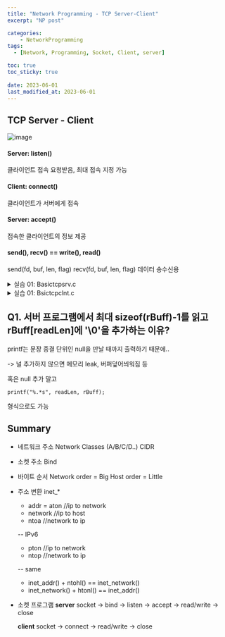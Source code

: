 ```yaml
---
title: "Network Programming - TCP Server-Client"
excerpt: "NP post"

categories:
    - NetworkProgramming
tags:
  - [Network, Programming, Socket, Client, server]

toc: true
toc_sticky: true
 
date: 2023-06-01
last_modified_at: 2023-06-01
---
```

## TCP Server - Client
![image](https://github.com/ssoxong/ssoxong.github.io/assets/112956015/8855f141-b56a-4289-8889-ce875d4b59fe)

#### Server: listen()
클라이언트 접속 요청받음, 최대 접속 지정 가능

#### Client: connect()
클라이언트가 서버에게 접속

#### Server: accept()
접속한 클라이언트의 정보 제공

#### send(), recv() == write(), read()
send(fd, buf, len, flag)
recv(fd, buf, len, flag)
데이터 송수신용

<details>
<summary>실습 01: Basictcpsrv.c</summary>
<div markdowm="1">

<div class="colorscripter-code" style="color:#f0f0f0;font-family:Consolas, 'Liberation Mono', Menlo, Courier, monospace !important; position:relative !important;overflow:auto"><table class="colorscripter-code-table" style="margin:0;padding:0;border:none;background-color:#272727;border-radius:4px;" cellspacing="0" cellpadding="0"><tr><td style="padding:6px;border-right:2px solid #4f4f4f"><div style="margin:0;padding:0;word-break:normal;text-align:right;color:#aaa;font-family:Consolas, 'Liberation Mono', Menlo, Courier, monospace !important;line-height:130%"><div style="line-height:130%">1</div><div style="line-height:130%">2</div><div style="line-height:130%">3</div><div style="line-height:130%">4</div><div style="line-height:130%">5</div><div style="line-height:130%">6</div><div style="line-height:130%">7</div><div style="line-height:130%">8</div><div style="line-height:130%">9</div><div style="line-height:130%">10</div><div style="line-height:130%">11</div><div style="line-height:130%">12</div><div style="line-height:130%">13</div><div style="line-height:130%">14</div><div style="line-height:130%">15</div><div style="line-height:130%">16</div><div style="line-height:130%">17</div><div style="line-height:130%">18</div><div style="line-height:130%">19</div><div style="line-height:130%">20</div><div style="line-height:130%">21</div><div style="line-height:130%">22</div><div style="line-height:130%">23</div><div style="line-height:130%">24</div><div style="line-height:130%">25</div><div style="line-height:130%">26</div><div style="line-height:130%">27</div><div style="line-height:130%">28</div><div style="line-height:130%">29</div><div style="line-height:130%">30</div><div style="line-height:130%">31</div><div style="line-height:130%">32</div><div style="line-height:130%">33</div><div style="line-height:130%">34</div><div style="line-height:130%">35</div><div style="line-height:130%">36</div><div style="line-height:130%">37</div><div style="line-height:130%">38</div><div style="line-height:130%">39</div><div style="line-height:130%">40</div><div style="line-height:130%">41</div><div style="line-height:130%">42</div><div style="line-height:130%">43</div><div style="line-height:130%">44</div><div style="line-height:130%">45</div><div style="line-height:130%">46</div><div style="line-height:130%">47</div><div style="line-height:130%">48</div><div style="line-height:130%">49</div><div style="line-height:130%">50</div><div style="line-height:130%">51</div><div style="line-height:130%">52</div><div style="line-height:130%">53</div><div style="line-height:130%">54</div><div style="line-height:130%">55</div><div style="line-height:130%">56</div><div style="line-height:130%">57</div><div style="line-height:130%">58</div><div style="line-height:130%">59</div><div style="line-height:130%">60</div><div style="line-height:130%">61</div><div style="line-height:130%">62</div><div style="line-height:130%">63</div><div style="line-height:130%">64</div><div style="line-height:130%">65</div><div style="line-height:130%">66</div><div style="line-height:130%">67</div><div style="line-height:130%">68</div><div style="line-height:130%">69</div><div style="line-height:130%">70</div><div style="line-height:130%">71</div><div style="line-height:130%">72</div><div style="line-height:130%">73</div><div style="line-height:130%">74</div><div style="line-height:130%">75</div><div style="line-height:130%">76</div><div style="line-height:130%">77</div><div style="line-height:130%">78</div></div></td><td style="padding:6px 0;text-align:left"><div style="margin:0;padding:0;color:#f0f0f0;font-family:Consolas, 'Liberation Mono', Menlo, Courier, monospace !important;line-height:130%"><div style="padding:0 6px; white-space:pre; line-height:130%"><span style="color:#0086b3">#include</span>&nbsp;<span style="color:#aaffaa"></span><span style="color:#ff3399">&lt;</span>stdio.h<span style="color:#aaffaa"></span><span style="color:#ff3399">&gt;</span></div><div style="padding:0 6px; white-space:pre; line-height:130%"><span style="color:#0086b3">#include</span>&nbsp;<span style="color:#aaffaa"></span><span style="color:#ff3399">&lt;</span>netinet<span style="color:#aaffaa"></span><span style="color:#ff3399">/</span>in.h<span style="color:#aaffaa"></span><span style="color:#ff3399">&gt;</span></div><div style="padding:0 6px; white-space:pre; line-height:130%"><span style="color:#0086b3">#include</span>&nbsp;<span style="color:#aaffaa"></span><span style="color:#ff3399">&lt;</span>sys<span style="color:#aaffaa"></span><span style="color:#ff3399">/</span>socket.h<span style="color:#aaffaa"></span><span style="color:#ff3399">&gt;</span></div><div style="padding:0 6px; white-space:pre; line-height:130%"><span style="color:#0086b3">#include</span>&nbsp;<span style="color:#aaffaa"></span><span style="color:#ff3399">&lt;</span><span style="color:#4be6fa">string</span>.h<span style="color:#aaffaa"></span><span style="color:#ff3399">&gt;</span></div><div style="padding:0 6px; white-space:pre; line-height:130%"><span style="color:#0086b3">#include</span>&nbsp;<span style="color:#aaffaa"></span><span style="color:#ff3399">&lt;</span>arpa<span style="color:#aaffaa"></span><span style="color:#ff3399">/</span>inet.h<span style="color:#aaffaa"></span><span style="color:#ff3399">&gt;</span></div><div style="padding:0 6px; white-space:pre; line-height:130%"><span style="color:#0086b3">#define</span>&nbsp;PORT&nbsp;<span style="color:#c10aff">9001</span></div><div style="padding:0 6px; white-space:pre; line-height:130%">&nbsp;</div><div style="padding:0 6px; white-space:pre; line-height:130%"><span style="color:#4be6fa">int</span>&nbsp;main()</div><div style="padding:0 6px; white-space:pre; line-height:130%">{</div><div style="padding:0 6px; white-space:pre; line-height:130%">&nbsp;&nbsp;&nbsp;&nbsp;<span style="color:#999999">//실제&nbsp;소켓</span></div><div style="padding:0 6px; white-space:pre; line-height:130%">&nbsp;&nbsp;&nbsp;&nbsp;<span style="color:#4be6fa">int</span>&nbsp;srvSd,&nbsp;clntSd;</div><div style="padding:0 6px; white-space:pre; line-height:130%">&nbsp;&nbsp;&nbsp;&nbsp;<span style="color:#999999">//소켓의&nbsp;주소&nbsp;구조체</span></div><div style="padding:0 6px; white-space:pre; line-height:130%">&nbsp;&nbsp;&nbsp;&nbsp;<span style="color:#ff3399">struct</span>&nbsp;sockaddr_in&nbsp;srvAddr,&nbsp;clntAddr;</div><div style="padding:0 6px; white-space:pre; line-height:130%">&nbsp;&nbsp;&nbsp;&nbsp;<span style="color:#4be6fa">int</span>&nbsp;clntAddrLen,&nbsp;readLen;</div><div style="padding:0 6px; white-space:pre; line-height:130%">&nbsp;&nbsp;&nbsp;&nbsp;<span style="color:#4be6fa">char</span>&nbsp;rBuff[BUFSIZ];</div><div style="padding:0 6px; white-space:pre; line-height:130%">&nbsp;&nbsp;&nbsp;&nbsp;<span style="color:#4be6fa">char</span>&nbsp;wBuff[]&nbsp;<span style="color:#aaffaa"></span><span style="color:#ff3399">=</span>&nbsp;<span style="color:#ffd500">"I&nbsp;am&nbsp;20&nbsp;years&nbsp;old."</span>;</div><div style="padding:0 6px; white-space:pre; line-height:130%">&nbsp;&nbsp;&nbsp;&nbsp;</div><div style="padding:0 6px; white-space:pre; line-height:130%">&nbsp;&nbsp;&nbsp;&nbsp;<span style="color:#999999">//IPv4,&nbsp;TCP로&nbsp;소켓&nbsp;생성</span></div><div style="padding:0 6px; white-space:pre; line-height:130%">&nbsp;&nbsp;&nbsp;&nbsp;srvSd&nbsp;<span style="color:#aaffaa"></span><span style="color:#ff3399">=</span>&nbsp;socket(AF_INET,&nbsp;SOCK_STREAM,&nbsp;<span style="color:#c10aff">0</span>);</div><div style="padding:0 6px; white-space:pre; line-height:130%">&nbsp;&nbsp;&nbsp;&nbsp;<span style="color:#ff3399">if</span>(srvSd&nbsp;<span style="color:#aaffaa"></span><span style="color:#ff3399">=</span><span style="color:#aaffaa"></span><span style="color:#ff3399">=</span>&nbsp;<span style="color:#aaffaa"></span><span style="color:#ff3399">-</span><span style="color:#c10aff">1</span>)</div><div style="padding:0 6px; white-space:pre; line-height:130%">&nbsp;&nbsp;&nbsp;&nbsp;{</div><div style="padding:0 6px; white-space:pre; line-height:130%">&nbsp;&nbsp;&nbsp;&nbsp;&nbsp;&nbsp;&nbsp;&nbsp;<span style="color:#4be6fa">printf</span>(<span style="color:#ffd500">"Socket&nbsp;Error\n"</span>);</div><div style="padding:0 6px; white-space:pre; line-height:130%">&nbsp;&nbsp;&nbsp;&nbsp;&nbsp;&nbsp;&nbsp;&nbsp;<span style="color:#ff3399">return</span>&nbsp;<span style="color:#aaffaa"></span><span style="color:#ff3399">-</span><span style="color:#c10aff">1</span>;</div><div style="padding:0 6px; white-space:pre; line-height:130%">&nbsp;&nbsp;&nbsp;&nbsp;}&nbsp;&nbsp;&nbsp;&nbsp;</div><div style="padding:0 6px; white-space:pre; line-height:130%">&nbsp;&nbsp;&nbsp;&nbsp;</div><div style="padding:0 6px; white-space:pre; line-height:130%">&nbsp;&nbsp;&nbsp;&nbsp;<span style="color:#999999">//메모리&nbsp;초기화</span></div><div style="padding:0 6px; white-space:pre; line-height:130%">&nbsp;&nbsp;&nbsp;&nbsp;memset(<span style="color:#aaffaa"></span><span style="color:#ff3399">&amp;</span>srvAddr,&nbsp;<span style="color:#c10aff">0</span>,&nbsp;<span style="color:#ff3399">sizeof</span>(srvAddr));</div><div style="padding:0 6px; white-space:pre; line-height:130%">&nbsp;&nbsp;&nbsp;&nbsp;srvAddr.sin_family&nbsp;<span style="color:#aaffaa"></span><span style="color:#ff3399">=</span>&nbsp;AF_INET;</div><div style="padding:0 6px; white-space:pre; line-height:130%">&nbsp;&nbsp;&nbsp;&nbsp;<span style="color:#999999">//INADDR_ANY:&nbsp;어느&nbsp;IP든&nbsp;접속&nbsp;가능</span></div><div style="padding:0 6px; white-space:pre; line-height:130%">&nbsp;&nbsp;&nbsp;&nbsp;srvAddr.sin_addr.s_addr&nbsp;<span style="color:#aaffaa"></span><span style="color:#ff3399">=</span>&nbsp;htonl(INADDR_ANY);</div><div style="padding:0 6px; white-space:pre; line-height:130%">&nbsp;&nbsp;&nbsp;&nbsp;<span style="color:#999999">//9001</span></div><div style="padding:0 6px; white-space:pre; line-height:130%">&nbsp;&nbsp;&nbsp;&nbsp;srvAddr.sin_port&nbsp;<span style="color:#aaffaa"></span><span style="color:#ff3399">=</span>&nbsp;htons(PORT);</div><div style="padding:0 6px; white-space:pre; line-height:130%">&nbsp;</div><div style="padding:0 6px; white-space:pre; line-height:130%">&nbsp;&nbsp;&nbsp;&nbsp;<span style="color:#999999">//소켓에&nbsp;주소&nbsp;설정해줌&nbsp;(실제&nbsp;소켓&nbsp;&lt;-&nbsp;소켓&nbsp;주소(sockaddr))</span></div><div style="padding:0 6px; white-space:pre; line-height:130%">&nbsp;&nbsp;&nbsp;&nbsp;<span style="color:#ff3399">if</span>(bind(srvSd,&nbsp;(<span style="color:#ff3399">struct</span>&nbsp;sockaddr&nbsp;<span style="color:#aaffaa"></span><span style="color:#ff3399">*</span>)&nbsp;<span style="color:#aaffaa"></span><span style="color:#ff3399">&amp;</span>srvAddr,&nbsp;<span style="color:#ff3399">sizeof</span>(srvAddr))&nbsp;<span style="color:#aaffaa"></span><span style="color:#ff3399">=</span><span style="color:#aaffaa"></span><span style="color:#ff3399">=</span>&nbsp;<span style="color:#aaffaa"></span><span style="color:#ff3399">-</span><span style="color:#c10aff">1</span>)</div><div style="padding:0 6px; white-space:pre; line-height:130%">&nbsp;&nbsp;&nbsp;&nbsp;{</div><div style="padding:0 6px; white-space:pre; line-height:130%">&nbsp;&nbsp;&nbsp;&nbsp;&nbsp;&nbsp;&nbsp;&nbsp;<span style="color:#4be6fa">printf</span>(<span style="color:#ffd500">"Bind&nbsp;Error"</span>);</div><div style="padding:0 6px; white-space:pre; line-height:130%">&nbsp;&nbsp;&nbsp;&nbsp;&nbsp;&nbsp;&nbsp;&nbsp;<span style="color:#ff3399">return</span>&nbsp;<span style="color:#aaffaa"></span><span style="color:#ff3399">-</span><span style="color:#c10aff">1</span>;</div><div style="padding:0 6px; white-space:pre; line-height:130%">&nbsp;&nbsp;&nbsp;&nbsp;}</div><div style="padding:0 6px; white-space:pre; line-height:130%">&nbsp;</div><div style="padding:0 6px; white-space:pre; line-height:130%">&nbsp;&nbsp;&nbsp;&nbsp;<span style="color:#999999">//최대&nbsp;5개&nbsp;connection&nbsp;허용</span></div><div style="padding:0 6px; white-space:pre; line-height:130%">&nbsp;&nbsp;&nbsp;&nbsp;<span style="color:#ff3399">if</span>(listen(srvSd,&nbsp;<span style="color:#c10aff">5</span>)&nbsp;<span style="color:#aaffaa"></span><span style="color:#ff3399">=</span><span style="color:#aaffaa"></span><span style="color:#ff3399">=</span>&nbsp;<span style="color:#aaffaa"></span><span style="color:#ff3399">-</span><span style="color:#c10aff">1</span>)</div><div style="padding:0 6px; white-space:pre; line-height:130%">&nbsp;&nbsp;&nbsp;&nbsp;{</div><div style="padding:0 6px; white-space:pre; line-height:130%">&nbsp;&nbsp;&nbsp;&nbsp;&nbsp;&nbsp;&nbsp;&nbsp;<span style="color:#4be6fa">printf</span>(<span style="color:#ffd500">"Listen&nbsp;Error"</span>);</div><div style="padding:0 6px; white-space:pre; line-height:130%">&nbsp;&nbsp;&nbsp;&nbsp;&nbsp;&nbsp;&nbsp;&nbsp;<span style="color:#ff3399">return</span>&nbsp;<span style="color:#aaffaa"></span><span style="color:#ff3399">-</span><span style="color:#c10aff">1</span>;&nbsp;&nbsp;&nbsp;&nbsp;</div><div style="padding:0 6px; white-space:pre; line-height:130%">&nbsp;&nbsp;&nbsp;&nbsp;}</div><div style="padding:0 6px; white-space:pre; line-height:130%">&nbsp;</div><div style="padding:0 6px; white-space:pre; line-height:130%">&nbsp;&nbsp;&nbsp;&nbsp;clntAddrLen&nbsp;<span style="color:#aaffaa"></span><span style="color:#ff3399">=</span>&nbsp;<span style="color:#ff3399">sizeof</span>(clntAddr);</div><div style="padding:0 6px; white-space:pre; line-height:130%">&nbsp;</div><div style="padding:0 6px; white-space:pre; line-height:130%">&nbsp;&nbsp;&nbsp;&nbsp;<span style="color:#999999">//client로부터&nbsp;연결&nbsp;오면&nbsp;clntSd&nbsp;소켓에&nbsp;저장</span></div><div style="padding:0 6px; white-space:pre; line-height:130%">&nbsp;&nbsp;&nbsp;&nbsp;clntSd&nbsp;<span style="color:#aaffaa"></span><span style="color:#ff3399">=</span>&nbsp;accept(srvSd,&nbsp;(<span style="color:#ff3399">struct</span>&nbsp;sockaddr<span style="color:#aaffaa"></span><span style="color:#ff3399">*</span>)<span style="color:#aaffaa"></span><span style="color:#ff3399">&amp;</span>clntAddr,&nbsp;<span style="color:#aaffaa"></span><span style="color:#ff3399">&amp;</span>clntAddrLen);</div><div style="padding:0 6px; white-space:pre; line-height:130%">&nbsp;&nbsp;&nbsp;&nbsp;<span style="color:#ff3399">if</span>(clntSd&nbsp;<span style="color:#aaffaa"></span><span style="color:#ff3399">=</span><span style="color:#aaffaa"></span><span style="color:#ff3399">=</span>&nbsp;<span style="color:#aaffaa"></span><span style="color:#ff3399">-</span><span style="color:#c10aff">1</span>)</div><div style="padding:0 6px; white-space:pre; line-height:130%">&nbsp;&nbsp;&nbsp;&nbsp;{</div><div style="padding:0 6px; white-space:pre; line-height:130%">&nbsp;&nbsp;&nbsp;&nbsp;&nbsp;&nbsp;&nbsp;&nbsp;<span style="color:#4be6fa">printf</span>(<span style="color:#ffd500">"Accept&nbsp;Error"</span>);</div><div style="padding:0 6px; white-space:pre; line-height:130%">&nbsp;&nbsp;&nbsp;&nbsp;&nbsp;&nbsp;&nbsp;&nbsp;<span style="color:#ff3399">return</span>&nbsp;<span style="color:#aaffaa"></span><span style="color:#ff3399">-</span><span style="color:#c10aff">1</span>;</div><div style="padding:0 6px; white-space:pre; line-height:130%">&nbsp;&nbsp;&nbsp;&nbsp;}</div><div style="padding:0 6px; white-space:pre; line-height:130%">&nbsp;&nbsp;&nbsp;&nbsp;</div><div style="padding:0 6px; white-space:pre; line-height:130%">&nbsp;&nbsp;&nbsp;&nbsp;<span style="color:#999999">//client가&nbsp;write&nbsp;값&nbsp;읽기</span></div><div style="padding:0 6px; white-space:pre; line-height:130%">&nbsp;&nbsp;&nbsp;&nbsp;readLen&nbsp;<span style="color:#aaffaa"></span><span style="color:#ff3399">=</span>&nbsp;read(clntSd,&nbsp;rBuff,&nbsp;<span style="color:#ff3399">sizeof</span>(rBuff)<span style="color:#aaffaa"></span><span style="color:#ff3399">-</span><span style="color:#c10aff">1</span>);</div><div style="padding:0 6px; white-space:pre; line-height:130%">&nbsp;&nbsp;&nbsp;&nbsp;<span style="color:#ff3399">if</span>(readLen&nbsp;<span style="color:#aaffaa"></span><span style="color:#ff3399">=</span><span style="color:#aaffaa"></span><span style="color:#ff3399">=</span>&nbsp;<span style="color:#aaffaa"></span><span style="color:#ff3399">-</span><span style="color:#c10aff">1</span>)&nbsp;</div><div style="padding:0 6px; white-space:pre; line-height:130%">&nbsp;&nbsp;&nbsp;&nbsp;{</div><div style="padding:0 6px; white-space:pre; line-height:130%">&nbsp;&nbsp;&nbsp;&nbsp;&nbsp;&nbsp;&nbsp;&nbsp;<span style="color:#4be6fa">printf</span>(<span style="color:#ffd500">"Read&nbsp;Error"</span>);</div><div style="padding:0 6px; white-space:pre; line-height:130%">&nbsp;&nbsp;&nbsp;&nbsp;&nbsp;&nbsp;&nbsp;&nbsp;<span style="color:#ff3399">return</span>&nbsp;<span style="color:#aaffaa"></span><span style="color:#ff3399">-</span><span style="color:#c10aff">1</span>;</div><div style="padding:0 6px; white-space:pre; line-height:130%">&nbsp;&nbsp;&nbsp;&nbsp;}</div><div style="padding:0 6px; white-space:pre; line-height:130%">&nbsp;&nbsp;&nbsp;&nbsp;<span style="color:#999999">//개행문자&nbsp;추가</span></div><div style="padding:0 6px; white-space:pre; line-height:130%">&nbsp;&nbsp;&nbsp;&nbsp;rBuff[readLen]&nbsp;<span style="color:#aaffaa"></span><span style="color:#ff3399">=</span>&nbsp;<span style="color:#ffd500">'\0'</span>;</div><div style="padding:0 6px; white-space:pre; line-height:130%">&nbsp;&nbsp;&nbsp;&nbsp;<span style="color:#4be6fa">printf</span>(<span style="color:#ffd500">"Client:&nbsp;%s&nbsp;\n"</span>,&nbsp;rBuff);</div><div style="padding:0 6px; white-space:pre; line-height:130%">&nbsp;&nbsp;&nbsp;&nbsp;</div><div style="padding:0 6px; white-space:pre; line-height:130%">&nbsp;&nbsp;&nbsp;&nbsp;<span style="color:#999999">//client로&nbsp;값&nbsp;보내기</span></div><div style="padding:0 6px; white-space:pre; line-height:130%">&nbsp;&nbsp;&nbsp;&nbsp;write(clntSd,&nbsp;wBuff,&nbsp;<span style="color:#ff3399">sizeof</span>(wBuff));</div><div style="padding:0 6px; white-space:pre; line-height:130%">&nbsp;</div><div style="padding:0 6px; white-space:pre; line-height:130%">&nbsp;&nbsp;&nbsp;&nbsp;<span style="color:#999999">//소켓&nbsp;닫기</span></div><div style="padding:0 6px; white-space:pre; line-height:130%">&nbsp;&nbsp;&nbsp;&nbsp;close(clntSd);</div><div style="padding:0 6px; white-space:pre; line-height:130%">&nbsp;&nbsp;&nbsp;&nbsp;close(srvSd);&nbsp;&nbsp;&nbsp;&nbsp;</div><div style="padding:0 6px; white-space:pre; line-height:130%">&nbsp;&nbsp;&nbsp;&nbsp;</div><div style="padding:0 6px; white-space:pre; line-height:130%">&nbsp;&nbsp;&nbsp;&nbsp;<span style="color:#ff3399">return</span>&nbsp;<span style="color:#c10aff">0</span>;&nbsp;&nbsp;&nbsp;&nbsp;</div><div style="padding:0 6px; white-space:pre; line-height:130%">}</div><div style="padding:0 6px; white-space:pre; line-height:130%">&nbsp;</div></div><div style="text-align:right;margin-top:-13px;margin-right:5px;font-size:9px;font-style:italic"><a href="http://colorscripter.com/info#e" target="_blank" style="color:#4f4f4ftext-decoration:none">Colored by Color Scripter</a></div></td><td style="vertical-align:bottom;padding:0 2px 4px 0"><a href="http://colorscripter.com/info#e" target="_blank" style="text-decoration:none;color:white"><span style="font-size:9px;word-break:normal;background-color:#4f4f4f;color:white;border-radius:10px;padding:1px">cs</span></a></td></tr></table></div>

</div>
</details>

<details>
<summary>실습 01: Bsictcpclnt.c</summary>
<div markdowm="1">

<div class="colorscripter-code" style="color:#f0f0f0;font-family:Consolas, 'Liberation Mono', Menlo, Courier, monospace !important; position:relative !important;overflow:auto"><table class="colorscripter-code-table" style="margin:0;padding:0;border:none;background-color:#272727;border-radius:4px;" cellspacing="0" cellpadding="0"><tr><td style="padding:6px;border-right:2px solid #4f4f4f"><div style="margin:0;padding:0;word-break:normal;text-align:right;color:#aaa;font-family:Consolas, 'Liberation Mono', Menlo, Courier, monospace !important;line-height:130%"><div style="line-height:130%">1</div><div style="line-height:130%">2</div><div style="line-height:130%">3</div><div style="line-height:130%">4</div><div style="line-height:130%">5</div><div style="line-height:130%">6</div><div style="line-height:130%">7</div><div style="line-height:130%">8</div><div style="line-height:130%">9</div><div style="line-height:130%">10</div><div style="line-height:130%">11</div><div style="line-height:130%">12</div><div style="line-height:130%">13</div><div style="line-height:130%">14</div><div style="line-height:130%">15</div><div style="line-height:130%">16</div><div style="line-height:130%">17</div><div style="line-height:130%">18</div><div style="line-height:130%">19</div><div style="line-height:130%">20</div><div style="line-height:130%">21</div><div style="line-height:130%">22</div><div style="line-height:130%">23</div><div style="line-height:130%">24</div><div style="line-height:130%">25</div><div style="line-height:130%">26</div><div style="line-height:130%">27</div><div style="line-height:130%">28</div><div style="line-height:130%">29</div><div style="line-height:130%">30</div><div style="line-height:130%">31</div><div style="line-height:130%">32</div><div style="line-height:130%">33</div><div style="line-height:130%">34</div><div style="line-height:130%">35</div><div style="line-height:130%">36</div><div style="line-height:130%">37</div><div style="line-height:130%">38</div><div style="line-height:130%">39</div><div style="line-height:130%">40</div><div style="line-height:130%">41</div><div style="line-height:130%">42</div><div style="line-height:130%">43</div><div style="line-height:130%">44</div><div style="line-height:130%">45</div><div style="line-height:130%">46</div><div style="line-height:130%">47</div><div style="line-height:130%">48</div><div style="line-height:130%">49</div><div style="line-height:130%">50</div><div style="line-height:130%">51</div><div style="line-height:130%">52</div><div style="line-height:130%">53</div><div style="line-height:130%">54</div><div style="line-height:130%">55</div></div></td><td style="padding:6px 0;text-align:left"><div style="margin:0;padding:0;color:#f0f0f0;font-family:Consolas, 'Liberation Mono', Menlo, Courier, monospace !important;line-height:130%"><div style="padding:0 6px; white-space:pre; line-height:130%"><span style="color:#0086b3">#include</span>&nbsp;<span style="color:#aaffaa"></span><span style="color:#ff3399">&lt;</span>stdio.h<span style="color:#aaffaa"></span><span style="color:#ff3399">&gt;</span></div><div style="padding:0 6px; white-space:pre; line-height:130%"><span style="color:#0086b3">#include</span>&nbsp;<span style="color:#aaffaa"></span><span style="color:#ff3399">&lt;</span>netinet<span style="color:#aaffaa"></span><span style="color:#ff3399">/</span>in.h<span style="color:#aaffaa"></span><span style="color:#ff3399">&gt;</span></div><div style="padding:0 6px; white-space:pre; line-height:130%"><span style="color:#0086b3">#include</span>&nbsp;<span style="color:#aaffaa"></span><span style="color:#ff3399">&lt;</span>sys<span style="color:#aaffaa"></span><span style="color:#ff3399">/</span>socket.h<span style="color:#aaffaa"></span><span style="color:#ff3399">&gt;</span></div><div style="padding:0 6px; white-space:pre; line-height:130%"><span style="color:#0086b3">#include</span>&nbsp;<span style="color:#aaffaa"></span><span style="color:#ff3399">&lt;</span><span style="color:#4be6fa">string</span>.h<span style="color:#aaffaa"></span><span style="color:#ff3399">&gt;</span></div><div style="padding:0 6px; white-space:pre; line-height:130%"><span style="color:#0086b3">#define</span>&nbsp;PORT&nbsp;<span style="color:#c10aff">9001</span></div><div style="padding:0 6px; white-space:pre; line-height:130%">&nbsp;</div><div style="padding:0 6px; white-space:pre; line-height:130%"><span style="color:#4be6fa">int</span>&nbsp;main()&nbsp;&nbsp;&nbsp;&nbsp;&nbsp;&nbsp;&nbsp;&nbsp;</div><div style="padding:0 6px; white-space:pre; line-height:130%">{&nbsp;&nbsp;&nbsp;&nbsp;&nbsp;&nbsp;&nbsp;&nbsp;</div><div style="padding:0 6px; white-space:pre; line-height:130%">&nbsp;&nbsp;&nbsp;&nbsp;<span style="color:#999999">//서버&nbsp;소켓</span></div><div style="padding:0 6px; white-space:pre; line-height:130%">&nbsp;&nbsp;&nbsp;&nbsp;<span style="color:#4be6fa">int</span>&nbsp;clntSd;&nbsp;&nbsp;&nbsp;&nbsp;</div><div style="padding:0 6px; white-space:pre; line-height:130%">&nbsp;&nbsp;&nbsp;&nbsp;<span style="color:#ff3399">struct</span>&nbsp;sockaddr_in&nbsp;clntAddr;&nbsp;&nbsp;&nbsp;&nbsp;</div><div style="padding:0 6px; white-space:pre; line-height:130%">&nbsp;&nbsp;&nbsp;&nbsp;<span style="color:#4be6fa">int</span>&nbsp;clntAddrLen,&nbsp;readLen;&nbsp;&nbsp;&nbsp;&nbsp;</div><div style="padding:0 6px; white-space:pre; line-height:130%">&nbsp;&nbsp;&nbsp;&nbsp;<span style="color:#4be6fa">char</span>&nbsp;wBuff[]&nbsp;<span style="color:#aaffaa"></span><span style="color:#ff3399">=</span>&nbsp;<span style="color:#ffd500">"How&nbsp;old&nbsp;are&nbsp;you?"</span>;&nbsp;&nbsp;&nbsp;&nbsp;</div><div style="padding:0 6px; white-space:pre; line-height:130%">&nbsp;&nbsp;&nbsp;&nbsp;<span style="color:#4be6fa">char</span>&nbsp;rBuff[BUFSIZ];&nbsp;&nbsp;&nbsp;&nbsp;</div><div style="padding:0 6px; white-space:pre; line-height:130%">&nbsp;&nbsp;&nbsp;&nbsp;&nbsp;&nbsp;&nbsp;&nbsp;</div><div style="padding:0 6px; white-space:pre; line-height:130%">&nbsp;&nbsp;&nbsp;&nbsp;<span style="color:#999999">//IPv4,&nbsp;TCP로&nbsp;소켓&nbsp;생성</span></div><div style="padding:0 6px; white-space:pre; line-height:130%">&nbsp;&nbsp;&nbsp;&nbsp;clntSd&nbsp;<span style="color:#aaffaa"></span><span style="color:#ff3399">=</span>&nbsp;socket(PF_INET,&nbsp;SOCK_STREAM,&nbsp;<span style="color:#c10aff">0</span>);&nbsp;&nbsp;&nbsp;&nbsp;</div><div style="padding:0 6px; white-space:pre; line-height:130%">&nbsp;&nbsp;&nbsp;&nbsp;<span style="color:#ff3399">if</span>(clntSd&nbsp;<span style="color:#aaffaa"></span><span style="color:#ff3399">=</span><span style="color:#aaffaa"></span><span style="color:#ff3399">=</span>&nbsp;<span style="color:#aaffaa"></span><span style="color:#ff3399">-</span><span style="color:#c10aff">1</span>)&nbsp;&nbsp;&nbsp;&nbsp;</div><div style="padding:0 6px; white-space:pre; line-height:130%">&nbsp;&nbsp;&nbsp;&nbsp;{&nbsp;&nbsp;&nbsp;&nbsp;</div><div style="padding:0 6px; white-space:pre; line-height:130%">&nbsp;&nbsp;&nbsp;&nbsp;&nbsp;&nbsp;&nbsp;&nbsp;<span style="color:#4be6fa">printf</span>(<span style="color:#ffd500">"Socket&nbsp;Creation&nbsp;Error"</span>);</div><div style="padding:0 6px; white-space:pre; line-height:130%">&nbsp;&nbsp;&nbsp;&nbsp;&nbsp;&nbsp;&nbsp;&nbsp;<span style="color:#ff3399">return</span>&nbsp;<span style="color:#aaffaa"></span><span style="color:#ff3399">-</span><span style="color:#c10aff">1</span>;</div><div style="padding:0 6px; white-space:pre; line-height:130%">&nbsp;&nbsp;&nbsp;&nbsp;}&nbsp;&nbsp;&nbsp;&nbsp;</div><div style="padding:0 6px; white-space:pre; line-height:130%">&nbsp;&nbsp;&nbsp;&nbsp;<span style="color:#999999">//주소&nbsp;할당</span></div><div style="padding:0 6px; white-space:pre; line-height:130%">&nbsp;&nbsp;&nbsp;&nbsp;clntAddr.sin_family&nbsp;<span style="color:#aaffaa"></span><span style="color:#ff3399">=</span>&nbsp;AF_INET;&nbsp;&nbsp;&nbsp;&nbsp;</div><div style="padding:0 6px; white-space:pre; line-height:130%">&nbsp;&nbsp;&nbsp;&nbsp;clntAddr.sin_addr.s_addr&nbsp;<span style="color:#aaffaa"></span><span style="color:#ff3399">=</span>&nbsp;inet_addr(<span style="color:#ffd500">"127.0.0.1"</span>);&nbsp;&nbsp;&nbsp;&nbsp;</div><div style="padding:0 6px; white-space:pre; line-height:130%">&nbsp;&nbsp;&nbsp;&nbsp;clntAddr.sin_port&nbsp;<span style="color:#aaffaa"></span><span style="color:#ff3399">=</span>&nbsp;htons(PORT);&nbsp;&nbsp;&nbsp;&nbsp;</div><div style="padding:0 6px; white-space:pre; line-height:130%">&nbsp;&nbsp;&nbsp;&nbsp;</div><div style="padding:0 6px; white-space:pre; line-height:130%">&nbsp;&nbsp;&nbsp;&nbsp;<span style="color:#999999">//server(clntSd)에&nbsp;연결&nbsp;요청</span></div><div style="padding:0 6px; white-space:pre; line-height:130%">&nbsp;&nbsp;&nbsp;&nbsp;<span style="color:#ff3399">if</span>(connect(clntSd,&nbsp;(<span style="color:#ff3399">struct</span>&nbsp;sockaddr&nbsp;<span style="color:#aaffaa"></span><span style="color:#ff3399">*</span>)&nbsp;<span style="color:#aaffaa"></span><span style="color:#ff3399">&amp;</span>clntAddr,&nbsp;<span style="color:#ff3399">sizeof</span>(clntAddr))&nbsp;<span style="color:#aaffaa"></span><span style="color:#ff3399">=</span><span style="color:#aaffaa"></span><span style="color:#ff3399">=</span>&nbsp;<span style="color:#aaffaa"></span><span style="color:#ff3399">-</span><span style="color:#c10aff">1</span>)&nbsp;&nbsp;&nbsp;&nbsp;&nbsp;&nbsp;&nbsp;&nbsp;&nbsp;&nbsp;&nbsp;&nbsp;</div><div style="padding:0 6px; white-space:pre; line-height:130%">&nbsp;&nbsp;&nbsp;&nbsp;{&nbsp;&nbsp;&nbsp;&nbsp;</div><div style="padding:0 6px; white-space:pre; line-height:130%">&nbsp;&nbsp;&nbsp;&nbsp;&nbsp;&nbsp;&nbsp;&nbsp;<span style="color:#4be6fa">printf</span>(<span style="color:#ffd500">"Connect&nbsp;Error"</span>);</div><div style="padding:0 6px; white-space:pre; line-height:130%">&nbsp;&nbsp;&nbsp;&nbsp;&nbsp;&nbsp;&nbsp;&nbsp;close(clntSd);</div><div style="padding:0 6px; white-space:pre; line-height:130%">&nbsp;&nbsp;&nbsp;&nbsp;&nbsp;&nbsp;&nbsp;&nbsp;<span style="color:#ff3399">return</span>&nbsp;<span style="color:#aaffaa"></span><span style="color:#ff3399">-</span><span style="color:#c10aff">1</span>;</div><div style="padding:0 6px; white-space:pre; line-height:130%">&nbsp;&nbsp;&nbsp;&nbsp;}&nbsp;&nbsp;&nbsp;&nbsp;</div><div style="padding:0 6px; white-space:pre; line-height:130%">&nbsp;&nbsp;&nbsp;&nbsp;&nbsp;&nbsp;&nbsp;&nbsp;</div><div style="padding:0 6px; white-space:pre; line-height:130%">&nbsp;&nbsp;&nbsp;&nbsp;&nbsp;&nbsp;&nbsp;&nbsp;</div><div style="padding:0 6px; white-space:pre; line-height:130%">&nbsp;&nbsp;&nbsp;&nbsp;<span style="color:#999999">//보내기</span></div><div style="padding:0 6px; white-space:pre; line-height:130%">&nbsp;&nbsp;&nbsp;&nbsp;write(clntSd,&nbsp;wBuff,&nbsp;<span style="color:#ff3399">sizeof</span>(wBuff));&nbsp;&nbsp;&nbsp;&nbsp;</div><div style="padding:0 6px; white-space:pre; line-height:130%">&nbsp;&nbsp;&nbsp;&nbsp;<span style="color:#4be6fa">printf</span>(<span style="color:#ffd500">"Client:&nbsp;%s\n"</span>,wBuff);&nbsp;&nbsp;&nbsp;&nbsp;</div><div style="padding:0 6px; white-space:pre; line-height:130%">&nbsp;&nbsp;&nbsp;&nbsp;&nbsp;&nbsp;&nbsp;&nbsp;</div><div style="padding:0 6px; white-space:pre; line-height:130%">&nbsp;&nbsp;&nbsp;&nbsp;<span style="color:#999999">//읽기</span></div><div style="padding:0 6px; white-space:pre; line-height:130%">&nbsp;&nbsp;&nbsp;&nbsp;readLen&nbsp;<span style="color:#aaffaa"></span><span style="color:#ff3399">=</span>&nbsp;read(clntSd,&nbsp;rBuff,<span style="color:#ff3399">sizeof</span>(rBuff)<span style="color:#aaffaa"></span><span style="color:#ff3399">-</span><span style="color:#c10aff">1</span>);&nbsp;&nbsp;&nbsp;&nbsp;</div><div style="padding:0 6px; white-space:pre; line-height:130%">&nbsp;&nbsp;&nbsp;&nbsp;<span style="color:#ff3399">if</span>(readLen&nbsp;<span style="color:#aaffaa"></span><span style="color:#ff3399">=</span><span style="color:#aaffaa"></span><span style="color:#ff3399">=</span>&nbsp;<span style="color:#aaffaa"></span><span style="color:#ff3399">-</span><span style="color:#c10aff">1</span>)&nbsp;&nbsp;&nbsp;&nbsp;</div><div style="padding:0 6px; white-space:pre; line-height:130%">&nbsp;&nbsp;&nbsp;&nbsp;{&nbsp;&nbsp;&nbsp;&nbsp;</div><div style="padding:0 6px; white-space:pre; line-height:130%">&nbsp;&nbsp;&nbsp;&nbsp;&nbsp;&nbsp;&nbsp;&nbsp;<span style="color:#4be6fa">printf</span>(<span style="color:#ffd500">"Read&nbsp;Error"</span>);</div><div style="padding:0 6px; white-space:pre; line-height:130%">&nbsp;&nbsp;&nbsp;&nbsp;&nbsp;&nbsp;&nbsp;&nbsp;<span style="color:#ff3399">return</span>&nbsp;<span style="color:#aaffaa"></span><span style="color:#ff3399">-</span><span style="color:#c10aff">1</span>;</div><div style="padding:0 6px; white-space:pre; line-height:130%">&nbsp;&nbsp;&nbsp;&nbsp;}&nbsp;&nbsp;&nbsp;&nbsp;</div><div style="padding:0 6px; white-space:pre; line-height:130%">&nbsp;&nbsp;&nbsp;&nbsp;rBuff[readLen]&nbsp;<span style="color:#aaffaa"></span><span style="color:#ff3399">=</span>&nbsp;<span style="color:#ffd500">'\0'</span>;</div><div style="padding:0 6px; white-space:pre; line-height:130%">&nbsp;</div><div style="padding:0 6px; white-space:pre; line-height:130%">&nbsp;&nbsp;&nbsp;&nbsp;<span style="color:#4be6fa">printf</span>(<span style="color:#ffd500">"Server:&nbsp;%s\n"</span>,&nbsp;rBuff);</div><div style="padding:0 6px; white-space:pre; line-height:130%">&nbsp;&nbsp;&nbsp;&nbsp;</div><div style="padding:0 6px; white-space:pre; line-height:130%">&nbsp;&nbsp;&nbsp;&nbsp;close(clntSd);</div><div style="padding:0 6px; white-space:pre; line-height:130%">&nbsp;&nbsp;&nbsp;&nbsp;<span style="color:#ff3399">return</span>&nbsp;<span style="color:#c10aff">0</span>;</div><div style="padding:0 6px; white-space:pre; line-height:130%">}&nbsp;&nbsp;&nbsp;&nbsp;</div><div style="padding:0 6px; white-space:pre; line-height:130%">&nbsp;</div></div><div style="text-align:right;margin-top:-13px;margin-right:5px;font-size:9px;font-style:italic"><a href="http://colorscripter.com/info#e" target="_blank" style="color:#4f4f4ftext-decoration:none">Colored by Color Scripter</a></div></td><td style="vertical-align:bottom;padding:0 2px 4px 0"><a href="http://colorscripter.com/info#e" target="_blank" style="text-decoration:none;color:white"><span style="font-size:9px;word-break:normal;background-color:#4f4f4f;color:white;border-radius:10px;padding:1px">cs</span></a></td></tr></table></div>

</div>
</details>

## Q1. 서버 프로그램에서 최대 sizeof(rBuff)-1를 읽고 rBuff[readLen]에 '\0'을 추가하는 이유?
printf는 문장 종결 단위인 null을 만날 때까지 출력하기 때문에..

-> 널 추가하지 않으면 메모리 leak, 버퍼덮어씌워짐 등

혹은 null 추가 말고
```
printf("%.*s", readLen, rBuff);
```
형식으로도 가능

## Summary
- 네트워크 주소
    Network Classes (A/B/C/D..)
    CIDR

- 소켓 주소
    Bind

- 바이트 순서
    Network order = Big
    Host order = Little

- 주소 변환
    inet_*
    - addr = aton //ip to network
    - network //ip to host
    - ntoa //network to ip
    
    -- IPv6
    - pton //ip to network
    - ntop //network to ip  


    -- same
    - inet_addr() + ntohl() == inet_network()
    - inet_network() + htonl() == inet_addr()

- 소켓 프로그램
    **server**
    socket -> bind -> listen -> accept -> read/write -> close
   
   
    **client**
    socket -> connect -> read/write -> close